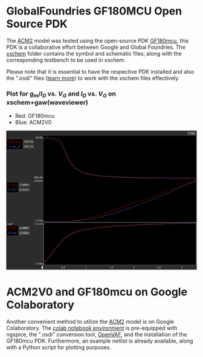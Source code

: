 
# GlobalFoundries GF180MCU Open Source PDK

The [ACM2](/Verilog-A/) model was tested using the open-source PDK [GF180mcu](https://github.com/google/gf180mcu-pdk#globalfoundries-gf180mcu-open-source-pdk), this PDK is a collaborative effort between Google and Global Foundries. The [xschem](/Examples/GF180MCU/xschem) folder contains the symbol and schematic files, along with the corresponding testbench to be used in xschem. 

Please note that it is essential to have the respective PDK installed and also the ".osdi" files ([learn more](/Verilog-A/openvaf/readme.md)) to work with the xschem files effectively.

### Plot for $g_{m}/I_{D}$ vs. $V_{G}$ and $I_{D}$ vs. $V_{G}$ on xschem+gaw(waveviewer)
  * Red: GF180mcu
  * Blue: ACM2V0

![inverter simulation screenshot](NMOS_GF180_ACM_gawViewer.png)

# ACM2V0 and GF180mcu on Google Colaboratory

Another convenient method to utilize the [ACM2](/Verilog-A/) model is on Google Colaboratory. The [colab notebook environment](GF180MCU_ACM2V0.ipynb) is pre-equipped with ngspice, the ".osdi" conversion tool, [OpenVAF]((/Verilog-A/openvaf/readme.md)), and the installation of the GF180mcu PDK. Furthermore, an example netlist is already available, along with a Python script for plotting purposes.

